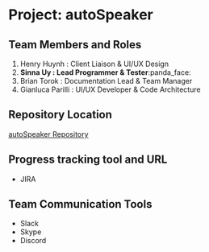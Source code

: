 # Project: autoSpeaker

## Team Members and Roles
<ol>
    <li>Henry Huynh : Client Liaison & UI/UX Design</li>
    <li><b>Sinna Uy : Lead Programmer & Tester</b>:panda_face:</li>
    <li>Brian Torok : Documentation Lead & Team Manager</li>
    <li>Gianluca Parilli : UI/UX Developer & Code Architecture</li>    
</ol>

## Repository Location
[autoSpeaker Repository](https://github.com/soft-eng-practicum/autoSpeaker "autoSpeaker Repository")

## Progress tracking tool and URL
<ul>
<li>JIRA</li>
</ul>

## Team Communication Tools
<ul>
    <li>Slack</li>
    <li>Skype</li>
    <li>Discord</li>
</ul>
